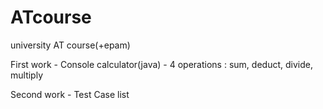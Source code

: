 # ATcourse
university AT course(+epam)

First work - Console calculator(java) - 4 operations : sum, deduct, divide, multiply



Second work - Test Case list
